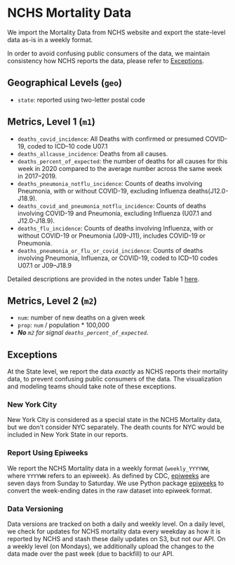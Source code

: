 # NCHS Mortality Data

We import the Mortality Data from NCHS website and export
the state-level data as-is in a weekly format.  

In order to avoid confusing public consumers of the data, we maintain
consistency how NCHS reports the data, please refer to [Exceptions](#Exceptions).

## Geographical Levels (`geo`)
* `state`: reported using two-letter postal code

## Metrics, Level 1 (`m1`)
* `deaths_covid_incidence`: All Deaths with confirmed or presumed COVID-19, 
                  coded to ICD–10 code U07.1
* `deaths_allcause_incidence`: Deaths from all causes.
* `deaths_percent_of_expected`:  the number of deaths for all causes for this 
                                 week in 2020 compared to the average number 
                                 across the same week in 2017–2019.
* `deaths_pneumonia_notflu_incidence`: Counts of deaths involving Pneumonia, with or without
                      COVID-19, excluding Influenza deaths(J12.0-J18.9).
* `deaths_covid_and_pneumonia_notflu_incidence`: Counts of deaths involving COVID-19 and Pneumonia,
                                excluding Influenza (U07.1 and J12.0-J18.9).
* `deaths_flu_incidence`: Counts of deaths involving Influenza, with or without 
                      COVID-19 or Pneumonia (J09-J11), includes COVID-19 or 
                      Pneumonia.
* `deaths_pneumonia_or_flu_or_covid_incidence`: Counts of deaths involving Pneumonia, 
                                            Influenza, or COVID-19, coded to ICD–10 
                                            codes U07.1 or J09–J18.9

Detailed descriptions are provided in the notes under Table 1 [here](https://www.cdc.gov/nchs/nvss/vsrr/COVID19/index.htm).

## Metrics, Level 2 (`m2`)
* `num`: number of new deaths on a given week
* `prop`: `num` / population * 100,000
* _**No** `m2` for signal `deaths_percent_of_expected`_.

## Exceptions

At the State level, we report the data _exactly_ as NCHS reports their
mortality data, to prevent confusing public consumers of the data.
The visualization and modeling teams should take note of these exceptions.

### New York City

New York City is considered as a special state in the NCHS Mortality data,
but we don't consider NYC separately. The death counts for NYC would be included
 in New York State in our reports.

### Report Using Epiweeks 

We report the NCHS Mortality data in a weekly format (`weekly_YYYYWW`, where `YYYYWW`
refers to an epiweek). As defined by CDC, [epiweeks](https://wwwn.cdc.gov/nndss/document/MMWR_Week_overview.pdf) are seven days from Sunday to Saturday. We use Python package [epiweeks](https://pypi.org/project/epiweeks/) to convert the week-ending dates in the raw dataset into epiweek format.

### Data Versioning
Data versions are tracked on both a daily and weekly level.
On a daily level, we check for updates for NCHS mortality data every weekday as how it is reported by 
NCHS and stash these daily updates on S3, but not our API.
On a weekly level (on Mondays), we additionally upload the changes to the data 
made over the past week (due to backfill) to our API.
